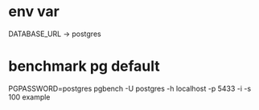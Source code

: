 # env var

DATABASE_URL -> postgres

# benchmark pg default

PGPASSWORD=postgres pgbench -U postgres -h localhost -p 5433 -i -s 100 example
